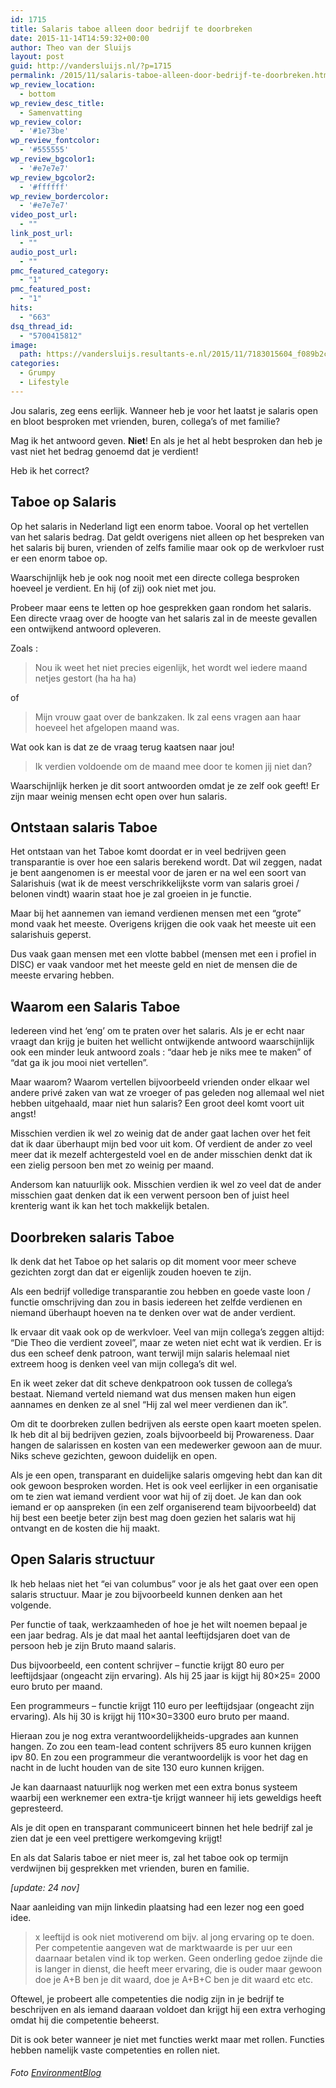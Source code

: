 ```yaml
---
id: 1715
title: Salaris taboe alleen door bedrijf te doorbreken
date: 2015-11-14T14:59:32+00:00
author: Theo van der Sluijs
layout: post
guid: http://vandersluijs.nl/?p=1715
permalink: /2015/11/salaris-taboe-alleen-door-bedrijf-te-doorbreken.html
wp_review_location:
  - bottom
wp_review_desc_title:
  - Samenvatting
wp_review_color:
  - '#1e73be'
wp_review_fontcolor:
  - '#555555'
wp_review_bgcolor1:
  - '#e7e7e7'
wp_review_bgcolor2:
  - '#ffffff'
wp_review_bordercolor:
  - '#e7e7e7'
video_post_url:
  - ""
link_post_url:
  - ""
audio_post_url:
  - ""
pmc_featured_category:
  - "1"
pmc_featured_post:
  - "1"
hits:
  - "663"
dsq_thread_id:
  - "5700415812"
image: 
  path: https://vandersluijs.resultants-e.nl/2015/11/7183015604_f089b2c1ed_h-e1447363631451.jpg
categories:
  - Grumpy
  - Lifestyle
---
```

Jou salaris, zeg eens eerlijk. Wanneer heb je voor het laatst je salaris open en bloot besproken met vrienden, buren, collega&#8217;s of met familie?

Mag ik het antwoord geven. **Niet**! En als je het al hebt besproken dan heb je vast niet het bedrag genoemd dat je verdient!

Heb ik het correct? <!--more-->

## Taboe op Salaris

Op het salaris in Nederland ligt een enorm taboe. Vooral op het vertellen van het salaris bedrag. Dat geldt overigens niet alleen op het bespreken van het salaris bij buren, vrienden of zelfs familie maar ook op de werkvloer rust er een enorm taboe op.

Waarschijnlijk heb je ook nog nooit met een directe collega besproken hoeveel je verdient. En hij (of zij) ook niet met jou.

Probeer maar eens te letten op hoe gesprekken gaan rondom het salaris. Een directe vraag over de hoogte van het salaris zal in de meeste gevallen een ontwijkend antwoord opleveren.

Zoals :

> Nou ik weet het niet precies eigenlijk, het wordt wel iedere maand netjes gestort (ha ha ha)

of

> Mijn vrouw gaat over de bankzaken. Ik zal eens vragen aan haar hoeveel het afgelopen maand was.

Wat ook kan is dat ze de vraag terug kaatsen naar jou!

> Ik verdien voldoende om de maand mee door te komen jij niet dan?

Waarschijnlijk herken je dit soort antwoorden omdat je ze zelf ook geeft! Er zijn maar weinig mensen echt open over hun salaris.

## Ontstaan salaris Taboe

Het ontstaan van het Taboe komt doordat er in veel bedrijven geen transparantie is over hoe een salaris berekend wordt. Dat wil zeggen, nadat je bent aangenomen is er meestal voor de jaren er na wel een soort van Salarishuis (wat ik de meest verschrikkelijkste vorm van salaris groei / belonen vindt) waarin staat hoe je zal groeien in je functie.

Maar bij het aannemen van iemand verdienen mensen met een &#8220;grote&#8221; mond vaak het meeste. Overigens krijgen die ook vaak het meeste uit een salarishuis geperst.

Dus vaak gaan mensen met een vlotte babbel (mensen met een i profiel in DISC) er vaak vandoor met het meeste geld en niet de mensen die de meeste ervaring hebben.

## Waarom een Salaris Taboe

Iedereen vind het &#8216;eng&#8217; om te praten over het salaris. Als je er echt naar vraagt dan krijg je buiten het wellicht ontwijkende antwoord waarschijnlijk ook een minder leuk antwoord zoals : &#8220;daar heb je niks mee te maken&#8221; of &#8220;dat ga ik jou mooi niet vertellen&#8221;.

Maar waarom? Waarom vertellen bijvoorbeeld vrienden onder elkaar wel andere privé zaken van wat ze vroeger of pas geleden nog allemaal wel niet hebben uitgehaald, maar niet hun salaris? Een groot deel komt voort uit angst!

Misschien verdien ik wel zo weinig dat de ander gaat lachen over het feit dat ik daar überhaupt mijn bed voor uit kom. Of verdient de ander zo veel meer dat ik mezelf achtergesteld voel en de ander misschien denkt dat ik een zielig persoon ben met zo weinig per maand.

Andersom kan natuurlijk ook. Misschien verdien ik wel zo veel dat de ander misschien gaat denken dat ik een verwent persoon ben of juist heel krenterig want ik kan het toch makkelijk betalen.

## Doorbreken salaris Taboe

Ik denk dat het Taboe op het salaris op dit moment voor meer scheve gezichten zorgt dan dat er eigenlijk zouden hoeven te zijn.

Als een bedrijf volledige transparantie zou hebben en goede vaste loon / functie omschrijving dan zou in basis iedereen het zelfde verdienen en niemand überhaupt hoeven na te denken over wat de ander verdient.

Ik ervaar dit vaak ook op de werkvloer. Veel van mijn collega&#8217;s zeggen altijd: &#8220;Die Theo die verdient zoveel&#8221;, maar ze weten niet echt wat ik verdien. Er is dus een scheef denk patroon, want terwijl mijn salaris helemaal niet extreem hoog is denken veel van mijn collega&#8217;s dit wel.

En ik weet zeker dat dit scheve denkpatroon ook tussen de collega&#8217;s bestaat. Niemand verteld niemand wat dus mensen maken hun eigen aannames en denken ze al snel &#8220;Hij zal wel meer verdienen dan ik&#8221;.

Om dit te doorbreken zullen bedrijven als eerste open kaart moeten spelen. Ik heb dit al bij bedrijven gezien, zoals bijvoorbeeld bij Prowareness. Daar hangen de salarissen en kosten van een medewerker gewoon aan de muur. Niks scheve gezichten, gewoon duidelijk en open.

Als je een open, transparant en duidelijke salaris omgeving hebt dan kan dit ook gewoon besproken worden. Het is ook veel eerlijker in een organisatie om te zien wat iemand verdient voor wat hij of zij doet. Je kan dan ook iemand er op aanspreken (in een zelf organiserend team bijvoorbeeld) dat hij best een beetje beter zijn best mag doen gezien het salaris wat hij ontvangt en de kosten die hij maakt.

## Open Salaris structuur

Ik heb helaas niet het &#8220;ei van columbus&#8221; voor je als het gaat over een open salaris structuur. Maar je zou bijvoorbeeld kunnen denken aan het volgende.

Per functie of taak, werkzaamheden of hoe je het wilt noemen bepaal je een jaar bedrag. Als je dat maal het aantal leeftijdsjaren doet van de persoon heb je zijn Bruto maand salaris.

Dus bijvoorbeeld, een content schrijver &#8211; functie krijgt 80 euro per leeftijdsjaar (ongeacht zijn ervaring). Als hij 25 jaar is kijgt hij 80&#215;25= 2000 euro bruto per maand.

Een programmeurs &#8211; functie krijgt 110 euro per leeftijdsjaar (ongeacht zijn ervaring). Als hij 30 is krijgt hij 110&#215;30=3300 euro bruto per maand.

Hieraan zou je nog extra verantwoordelijkheids-upgrades aan kunnen hangen. Zo zou een team-lead content schrijvers 85 euro kunnen krijgen ipv 80. En zou een programmeur die verantwoordelijk is voor het dag en nacht in de lucht houden van de site 130 euro kunnen krijgen.

Je kan daarnaast natuurlijk nog werken met een extra bonus systeem waarbij een werknemer een extra-tje krijgt wanneer hij iets geweldigs heeft gepresteerd.

Als je dit open en transparant communiceert binnen het hele bedrijf zal je zien dat je een veel prettigere werkomgeving krijgt!

En als dat Salaris taboe er niet meer is, zal het taboe ook op termijn verdwijnen bij gesprekken met vrienden, buren en familie.

_[update: 24 nov]_

Naar aanleiding van mijn linkedin plaatsing had een lezer nog een goed idee.

> x leeftijd is ook niet motiverend om bijv. al jong ervaring op te doen. Per competentie aangeven wat de marktwaarde is per uur een daarnaar betalen vind ik top werken. Geen onderling gedoe zijnde die is langer in dienst, die heeft meer ervaring, die is ouder maar gewoon doe je A+B ben je dit waard, doe je A+B+C ben je dit waard etc etc.

Oftewel, je probeert alle competenties die nodig zijn in je bedrijf te beschrijven en als iemand daaraan voldoet dan krijgt hij een extra verhoging omdat hij die competentie beheerst.

Dit is ook beter wanneer je niet met functies werkt maar met rollen. Functies hebben namelijk vaste competenties en rollen niet.

###### _Foto [EnvironmentBlog](https://www.flickr.com/photos/environmentblog/)_